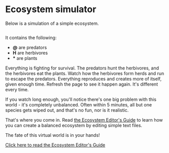 # Ecosystem simulator

Below is a simulation of a simple ecosystem.

<pre id="ecosystem"></pre>

It contains the following:

  - **@** are predators
  - **H** are herbivores
  - **\*** are plants

Everything is fighting for survival. The predators hunt the herbivores, and
the herbivores eat the plants. Watch how the herbivores form herds and run to
escape the predators. Everything reproduces and creates more of itself, given
enough time. Refresh the page to see it happen again. It's different every
time.

If you watch long enough, you'll notice there's one big problem with this
world - it's completely unbalanced. Often within 5 minutes, all but one
species gets wiped out, and that's no fun, nor is it realistic.

That's where you come in. Read [the Ecosystem Editor's Guide](guide) to learn
how you can create a balanced ecosystem by editing simple text files.

The fate of this virtual world is in your hands! 

[Click here to read the Ecosystem Editor's Guide](guide)
